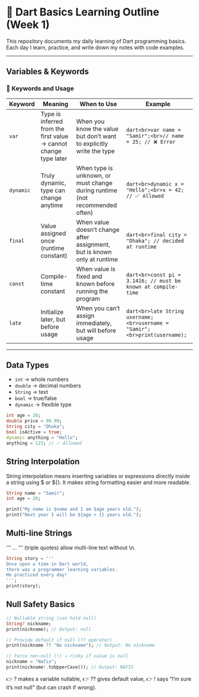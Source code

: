 # 📘 Dart Basics Learning Outline (Week 1)

This repository documents my daily learning of Dart programming basics.  
Each day I learn, practice, and write down my notes with code examples.

---

## Variables & Keywords

### 🔑 Keywords and Usage

| Keyword   | Meaning | When to Use | Example |
|-----------|---------|-------------|---------|
| `var`     | Type is inferred from the first value → cannot change type later | When you know the value but don’t want to explicitly write the type | ```dart<br>var name = "Samir";<br>// name = 25; // ❌ Error``` |
| `dynamic` | Truly dynamic, type can change anytime | When type is unknown, or must change during runtime (not recommended often) | ```dart<br>dynamic x = "Hello";<br>x = 42; // ✅ Allowed``` |
| `final`   | Value assigned once (runtime constant) | When value doesn’t change after assignment, but is known only at runtime | ```dart<br>final city = "Dhaka"; // decided at runtime``` |
| `const`   | Compile-time constant | When value is fixed and known before running the program | ```dart<br>const pi = 3.1416; // must be known at compile-time``` |
| `late`    | Initialize later, but before usage | When you can’t assign immediately, but will before usage | ```dart<br>late String username;<br>username = "Samir";<br>print(username);``` |

---

## Data Types

- `int` → whole numbers  
- `double` → decimal numbers  
- `String` → text  
- `bool` → true/false  
- `dynamic` → flexible type  

```dart
int age = 20;
double price = 99.99;
String city = "Dhaka";
bool isActive = true;
dynamic anything = "Hello"; 
anything = 123; // ✅ Allowed
```

## String Interpolation

String interpolation means inserting variables or expressions directly inside a string using $ or 
${}. It makes string formatting easier and more readable. 

```dart
String name = "Samir";
int age = 20;

print("My name is $name and I am $age years old.");
print("Next year I will be ${age + 1} years old.");
```

## Multi-line Strings

''' ... ''' (triple quotes) allow multi-line text without \n.

```dart
String story = ''' 
Once upon a time in Dart world, 
there was a programmer learning variables. 
He practiced every day! 
'''; 
print(story); 
```

## Null Safety Basics

```dart
// Nullable string (can hold null)
String? nickname;
print(nickname); // Output: null

// Provide default if null (?? operator)
print(nickname ?? "No nickname"); // Output: No nickname

// Force non-null (!) → risky if value is null
nickname = "Nafis";
print(nickname!.toUpperCase()); // Output: NAFIS
```

👉 ? makes a variable nullable,
👉 ?? gives default value,
👉 ! says “I’m sure it’s not null” (but can crash if wrong).
